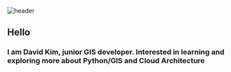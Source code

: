 
  ![header](https://capsule-render.vercel.app/api?type=transparent&color=gradient&height=300&section=header&text=Welcome)



  ## Hello
  ### I am David Kim, junior GIS developer. Interested in learning and exploring more about Python/GIS and Cloud Architecture


